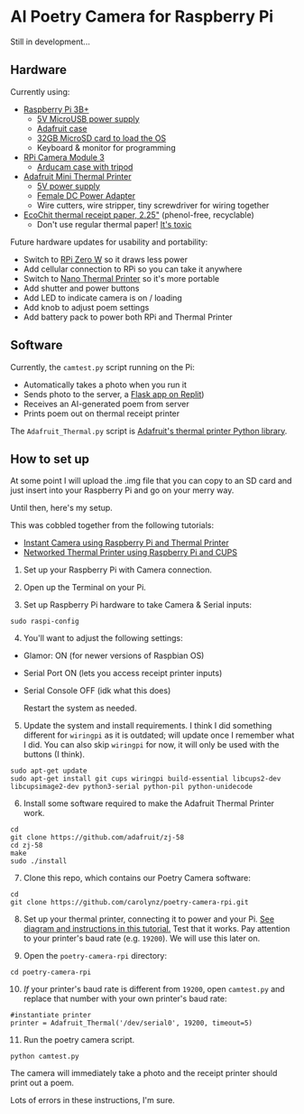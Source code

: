 # AI Poetry Camera for Raspberry Pi

Still in development...

## Hardware
Currently using:
- [Raspberry Pi 3B+](https://www.raspberrypi.com/products/raspberry-pi-3-model-b-plus/)
  - [5V MicroUSB power supply](https://www.amazon.com/CanaKit-Raspberry-Supply-Adapter-Listed/dp/B00MARDJZ4) 
  - [Adafruit case](https://www.adafruit.com/product/2258)
  - [32GB MicroSD card to load the OS](https://www.canakit.com/raspberry-pi-sd-card-noobs.html)
  - Keyboard & monitor for programming
- [RPi Camera Module 3](https://www.raspberrypi.com/products/camera-module-3/)
  - [Arducam case with tripod](https://www.amazon.com/Arducam-Raspberry-Bundle-Autofocus-Lightweight/dp/B09TKYXZFG)
- [Adafruit Mini Thermal Printer](https://www.adafruit.com/product/600)
  - [5V power supply](https://www.adafruit.com/product/276)
  - [Female DC Power Adapter](https://www.adafruit.com/product/368)
  - Wire cutters, wire stripper, tiny screwdriver for wiring together
- [EcoChit thermal receipt paper, 2.25"](https://www.amazon.com/EcoChit-Thermal-Paper-Rolls-Plants/dp/B076MMDL8Y) (phenol-free, recyclable)
  - Don't use regular thermal paper! [It's toxic](https://environmentaldefence.ca/2019/02/07/toxic-receipt-bpa-thermal-paper/)

Future hardware updates for usability and portability:
- Switch to [RPi Zero W](https://www.raspberrypi.com/products/raspberry-pi-zero-w/) so it draws less power
- Add cellular connection to RPi so you can take it anywhere
- Switch to [Nano Thermal Printer](https://www.adafruit.com/product/2752) so it's more portable
- Add shutter and power buttons
- Add LED to indicate camera is on / loading
- Add knob to adjust poem settings
- Add battery pack to power both RPi and Thermal Printer

## Software
Currently, the `camtest.py` script running on the Pi:
- Automatically takes a photo when you run it
- Sends photo to the server, a [Flask app on Replit](https://poetry-camera-prototype.carozee.repl.co/))
- Receives an AI-generated poem from server
- Prints poem out on thermal receipt printer

The `Adafruit_Thermal.py` script is [Adafruit's thermal printer Python library](https://github.com/adafruit/Python-Thermal-Printer).

## How to set up
At some point I will upload the .img file that you can copy to an SD card and just insert into your Raspberry Pi and go on your merry way.

Until then, here's my setup.

This was cobbled together from the following tutorials:
- [Instant Camera using Raspberry Pi and Thermal Printer](https://learn.adafruit.com/instant-camera-using-raspberry-pi-and-thermal-printer)
- [Networked Thermal Printer using Raspberry Pi and CUPS](https://learn.adafruit.com/networked-thermal-printer-using-cups-and-raspberry-pi)


1. Set up your Raspberry Pi with Camera connection.

2. Open up the Terminal on your Pi.

3. Set up Raspberry Pi hardware to take Camera & Serial inputs:
```shell
sudo raspi-config
```
4. You'll want to adjust the following settings:
  - Glamor: ON (for newer versions of Raspbian OS)
  - Serial Port ON (lets you access receipt printer inputs)
  - Serial Console OFF (idk what this does)

    Restart the system as needed.

5. Update the system and install requirements. I think I did something different for `wiringpi` as it is outdated; will update once I remember what I did. You can also skip `wiringpi` for now, it will only be used with the buttons (I think).
```shell
sudo apt-get update
sudo apt-get install git cups wiringpi build-essential libcups2-dev libcupsimage2-dev python3-serial python-pil python-unidecode
```

6. Install some software required to make the Adafruit Thermal Printer work.
```shell
cd
git clone https://github.com/adafruit/zj-58
cd zj-58
make
sudo ./install
```

7. Clone this repo, which contains our Poetry Camera software:
```shell
cd
git clone https://github.com/carolynz/poetry-camera-rpi.git
```

8. Set up your thermal printer, connecting it to power and your Pi. [See diagram and instructions in this tutorial.](https://learn.adafruit.com/networked-thermal-printer-using-cups-and-raspberry-pi/connect-and-configure-printer)
   Test that it works. Pay attention to your printer's baud rate (e.g. `19200`). We will use this later on.

9. Open the `poetry-camera-rpi` directory:
```shell
cd poetry-camera-rpi
```
10. *If* your printer's baud rate is different from `19200`, open `camtest.py` and replace that number with your own printer's baud rate:
```shell
#instantiate printer
printer = Adafruit_Thermal('/dev/serial0', 19200, timeout=5)
```

11. Run the poetry camera script.
```shell
python camtest.py
```

The camera will immediately take a photo and the receipt printer should print out a poem.

Lots of errors in these instructions, I'm sure.


